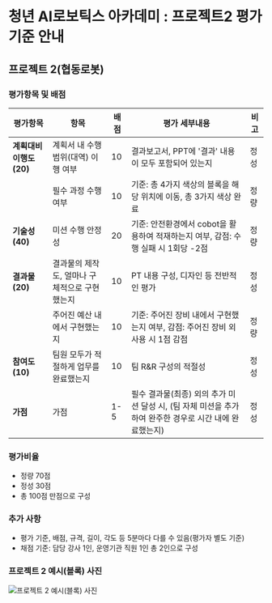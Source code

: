 # 청년 AI로보틱스 아카데미 : 프로젝트2 평가기준 안내



## 프로젝트 2(협동로봇) 

### 평가항목 및 배점

| 평가항목                | 항목                             | 배점 | 평가 세부내용                                                                                       | 비고 |
|-------------------------|----------------------------------|------|------------------------------------------------------------------------------------------------------|------|
| **계획대비 이행도 (20)** | 계획서 내 수행 범위(대역) 이행 여부 | 10   | 결과보고서, PPT에 '결과' 내용이 모두 포함되어 있는지                                                | 정성 |
|                         | 필수 과정 수행 여부                | 10   | 기준: 총 4가지 색상의 블록을 해당 위치에 이동, 총 3가지 색상 완료        | 정량 |
| **기술성 (40)**         | 미션 수행 안정성                     | 20   |  기준: 안전환경에서 cobot을 활용하여 적재하는지 여부, 감점: 수행 실패 시 1회당 -2점                                                                              | 정량 |
| **결과물 (20)**         | 결과물의 제작도, 얼마나 구체적으로 구현했는지 | 10   | PT 내용 구성, 디자인 등 전반적인 평가                                                                | 정성 |
|                         | 주어진 예산 내에서 구현했는지      | 10   | 기준: 주어진 장비 내에서 구현했는지 여부, 감점: 주어진 장비 외 사용 시 1점 감점                      | 정량 |
| **참여도 (10)**         | 팀원 모두가 적절하게 업무를 완료했는지 | 10   | 팀 R&R 구성의 적절성                                                                                 | 정성 |
| **가점**                | 가점                              | 1-5  | 필수 결과물(최종) 외의 추가 미션 달성 시, (팀 자체 미션을 추가하여 완주한 경우로 시간 내에 완료했는지) | 정성 |

### 평가비율

- 정량 70점
- 정성 30점
- 총 100점 만점으로 구성

### 추가 사항

- 평가 기준, 배점, 규격, 길이, 각도 등 5분마다 다를 수 있음(평가자 별도 기준)
- 채점 기준: 담당 강사 1인, 운영기관 직원 1인 총 2인으로 구성

### 프로젝트 2 예시(블록) 사진

![프로젝트 2 예시(블록) 사진](file-twt2v8eNGWXhO7zrR8KXMo7V)
